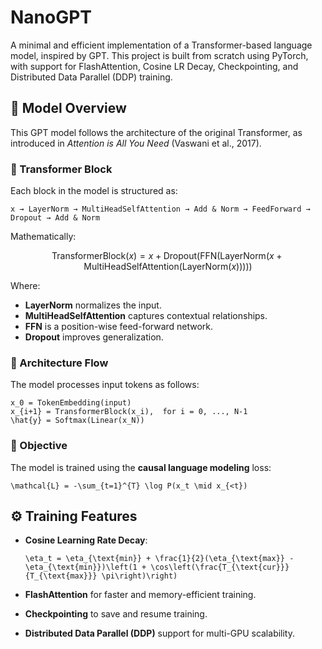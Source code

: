 # NanoGPT

A minimal and efficient implementation of a Transformer-based language model, inspired by GPT. This project is built from scratch using PyTorch, with support for FlashAttention, Cosine LR Decay, Checkpointing, and Distributed Data Parallel (DDP) training.

## 🚀 Model Overview

This GPT model follows the architecture of the original Transformer, as introduced in *Attention is All You Need* (Vaswani et al., 2017).

### 🔧 Transformer Block

Each block in the model is structured as:

```
x → LayerNorm → MultiHeadSelfAttention → Add & Norm → FeedForward → Dropout → Add & Norm
```

Mathematically:

$$
\text{TransformerBlock}(x) = x + \text{Dropout}\left( \text{FFN}\left( \text{LayerNorm}\left( x + \text{MultiHeadSelfAttention}(\text{LayerNorm}(x)) \right) \right) \right)
$$

Where:
- **LayerNorm** normalizes the input.
- **MultiHeadSelfAttention** captures contextual relationships.
- **FFN** is a position-wise feed-forward network.
- **Dropout** improves generalization.

### 🧠 Architecture Flow

The model processes input tokens as follows:

```
x_0 = TokenEmbedding(input)
x_{i+1} = TransformerBlock(x_i),  for i = 0, ..., N-1
\hat{y} = Softmax(Linear(x_N))
```

### 🎯 Objective

The model is trained using the **causal language modeling** loss:

```
\mathcal{L} = -\sum_{t=1}^{T} \log P(x_t \mid x_{<t})
```

## ⚙️ Training Features

- **Cosine Learning Rate Decay**:

  ```
  \eta_t = \eta_{\text{min}} + \frac{1}{2}(\eta_{\text{max}} - \eta_{\text{min}})\left(1 + \cos\left(\frac{T_{\text{cur}}}{T_{\text{max}}} \pi\right)\right)
  ```

- **FlashAttention** for faster and memory-efficient training.
- **Checkpointing** to save and resume training.
- **Distributed Data Parallel (DDP)** support for multi-GPU scalability.

